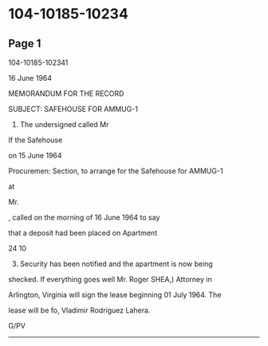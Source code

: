 # 104-10185-10234

## Page 1

104-10185-102341

16 June 1964

MEMORANDUM FOR THE RECORD

SUBJECT: SAFEHOUSE FOR AMMUG-1

1. The undersigned called Mr

If the Safehouse

on 15 June 1964

Procuremen: Section, to arrange for the Safehouse for AMMUG-1

at

Mr.

, called on the morning of 16 June 1964 to say

that a deposit had been placed on Apartment

24 10

3. Security has been notified and the apartment is now being

shecked. If everything goes well Mr. Roger SHEA,) Attorney in

Arlington, Virginia will sign the lease beginning 01 July 1964. The

lease will be fo, Vladimir Rodriguez Lahera.

G/PV

---

